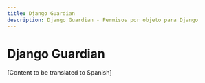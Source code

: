 ```yaml
---
title: Django Guardian
description: Django Guardian - Permisos por objeto para Django
---
```


# Django Guardian

[Content to be translated to Spanish]

<!-- This page content will be translated from the main English index.md -->
